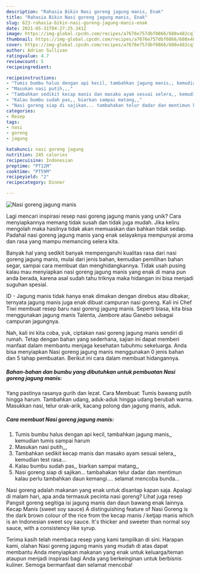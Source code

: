 ```yaml
---
description: "Rahasia Bikin Nasi goreng jagung manis, Enak"
title: "Rahasia Bikin Nasi goreng jagung manis, Enak"
slug: 623-rahasia-bikin-nasi-goreng-jagung-manis-enak
date: 2021-05-31T04:27:25.341Z
image: https://img-global.cpcdn.com/recipes/a7676e757dbf0866/680x482cq70/nasi-goreng-jagung-manis-foto-resep-utama.jpg
thumbnail: https://img-global.cpcdn.com/recipes/a7676e757dbf0866/680x482cq70/nasi-goreng-jagung-manis-foto-resep-utama.jpg
cover: https://img-global.cpcdn.com/recipes/a7676e757dbf0866/680x482cq70/nasi-goreng-jagung-manis-foto-resep-utama.jpg
author: Adrian Sullivan
ratingvalue: 4.7
reviewcount: 5
recipeingredient:

recipeinstructions:
- "Tumis bumbu halus dengan api kecil, tambahkan jagung manis,, kemudian tumis sampai harum"
- "Masukan nasi putih,,,"
- "Tambahkan sedikit kecap manis dan masako ayam sesuai selera,, kemudian test rasa..."
- "Kalau bumbu sudah pas,, biarkan sampai matang,,"
- "Nasi goreng siap di sajikan... tambahakan telur dadar dan mentimun kalau perlu tambahkan daun kemangi.... selamat mencoba bunda..."
categories:
- Resep
tags:
- nasi
- goreng
- jagung

katakunci: nasi goreng jagung 
nutrition: 245 calories
recipecuisine: Indonesian
preptime: "PT12M"
cooktime: "PT59M"
recipeyield: "2"
recipecategory: Dinner

---
```



![Nasi goreng jagung manis](https://img-global.cpcdn.com/recipes/a7676e757dbf0866/680x482cq70/nasi-goreng-jagung-manis-foto-resep-utama.jpg)

Lagi mencari inspirasi resep nasi goreng jagung manis yang unik? Cara menyiapkannya memang tidak susah dan tidak juga mudah. Jika keliru mengolah maka hasilnya tidak akan memuaskan dan bahkan tidak sedap. Padahal nasi goreng jagung manis yang enak selayaknya mempunyai aroma dan rasa yang mampu memancing selera kita.

Banyak hal yang sedikit banyak mempengaruhi kualitas rasa dari nasi goreng jagung manis, mulai dari jenis bahan, kemudian pemilihan bahan segar, sampai cara membuat dan menghidangkannya. Tidak usah pusing kalau mau menyiapkan nasi goreng jagung manis yang enak di mana pun anda berada, karena asal sudah tahu triknya maka hidangan ini bisa menjadi suguhan spesial.

ID - Jagung manis tidak hanya enak dimakan dengan direbus atau dibakar, ternyata jagung manis juga enak dibuat campuran nasi goreng. Kali ini Chef Tiwi membuat resep baru nasi goreng jagung manis. Seperti biasa, kita bisa menggunakan jagung manis Talenta, Jambore atau Ganebo sebagai campuran jagungnya.


Nah, kali ini kita coba, yuk, ciptakan nasi goreng jagung manis sendiri di rumah. Tetap dengan bahan yang sederhana, sajian ini dapat memberi manfaat dalam membantu menjaga kesehatan tubuhmu sekeluarga. Anda bisa menyiapkan Nasi goreng jagung manis menggunakan 0 jenis bahan dan 5 tahap pembuatan. Berikut ini cara dalam membuat hidangannya.

<!--inarticleads1-->

##### Bahan-bahan dan bumbu yang dibutuhkan untuk pembuatan Nasi goreng jagung manis:



Yang pastinya rasanya gurih dan lezat. Cara Membuat: Tumis bawang putih hingga harum. Tambahkan udang, aduk-aduk hingga udang berubah warna. Masukkan nasi, telur orak-arik, kacang polong dan jagung manis, aduk. 

<!--inarticleads2-->

##### Cara membuat Nasi goreng jagung manis:

1. Tumis bumbu halus dengan api kecil, tambahkan jagung manis,, kemudian tumis sampai harum
1. Masukan nasi putih,,,
1. Tambahkan sedikit kecap manis dan masako ayam sesuai selera,, kemudian test rasa...
1. Kalau bumbu sudah pas,, biarkan sampai matang,,
1. Nasi goreng siap di sajikan... tambahakan telur dadar dan mentimun kalau perlu tambahkan daun kemangi.... selamat mencoba bunda...


Nasi goreng adalah makanan yang enak untuk disantap kapan saja. Apalagi di malam hari, apa anda termasuk pecinta nasi goreng? Lihat juga resep Pangsit goreng segitiga isi jagung manis dan daun bawang enak lainnya. Kecap Manis (sweet soy sauce) A distinguishing feature of Nasi Goreng is the dark brown colour of the rice from the kecap manis / ketjap manis which is an Indonesian sweet soy sauce. It&#39;s thicker and sweeter than normal soy sauce, with a consistency like syrup. 

Terima kasih telah membaca resep yang kami tampilkan di sini. Harapan kami, olahan Nasi goreng jagung manis yang mudah di atas dapat membantu Anda menyiapkan makanan yang enak untuk keluarga/teman ataupun menjadi inspirasi bagi Anda yang berkeinginan untuk berbisnis kuliner. Semoga bermanfaat dan selamat mencoba!
